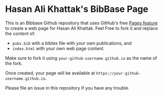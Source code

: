 # Hasan Ali Khattak's BibBase Page

This is an Bibbase Github repository that uses GitHub's free [Pages feature](https://pages.github.com/) to create a web page for Hasan Ali Khattak. 
Feel Free to fork it and replace the content of:
- `pubs.bib` with a bibtex file with your own publications, and
- `index.html` with your own web page content.

Make sure to fork it using `your-github-username.github.io` as the name of the fork.

Once created, your page will be available at `https://your-github-username.github.io`.

Please file an issue in this repository if you have any trouble.
